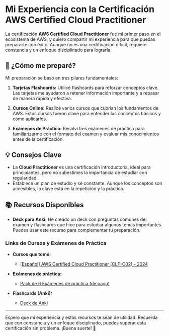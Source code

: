 # Mi Experiencia con la Certificación AWS Certified Cloud Practitioner

La certificación **AWS Certified Cloud Practitioner** fue mi primer paso en el ecosistema de AWS, y quiero compartir mi experiencia para que puedas prepararte con éxito. Aunque no es una certificación difícil, requiere constancia y un enfoque disciplinado para lograrla.

## 📘 ¿Cómo me preparé?

Mi preparación se basó en tres pilares fundamentales:

1. **Tarjetas Flashcards:**
   Utilicé flashcards para reforzar conceptos clave. Las tarjetas me ayudaron a retener información importante y a repasar de manera rápida y efectiva.

2. **Cursos Online:**
   Realicé varios cursos que cubrían los fundamentos de AWS. Estos cursos fueron clave para entender los conceptos básicos y cómo aplicarlos.

3. **Exámenes de Práctica:**
   Resolví tres exámenes de práctica para familiarizarme con el formato del examen y evaluar mis conocimientos antes de la certificación.

## 💡 Consejos Clave

- La **Cloud Practitioner** es una certificación introductoria, ideal para principiantes, pero no subestimes la importancia de estudiar con regularidad.
- Establece un plan de estudio y sé constante. Aunque los conceptos son accesibles, la clave está en la repetición y la práctica.

## 📚 Recursos Disponibles

- **Deck para Anki:** He creado un deck con preguntas comunes del examen y flashcards que hice para estudiar algunos temas importantes. Puedes usar este recurso para complementar tu preparación.

### Links de Cursos y Exámenes de Práctica

- **Cursos que tomé:**
  - [[Español] AWS Certified Cloud Practitioner (CLF-C02) - 2024](https://www.udemy.com/course/certified-cloud-practitioner-aws/)

- **Exámenes de práctica:**
  - [Pack de 6 Exámenes de práctica (de pago)](https://www.udemy.com/course/examenes-certified-cloud-practitioner-aws/)
  
- **Flashcards (Anki):**
  - [Deck de Anki](https://ankiweb.net/shared/info/1190493213)

---

Espero que mi experiencia y estos recursos te sean de utilidad. Recuerda que con constancia y un enfoque disciplinado, puedes superar esta certificación sin problema. ¡Buena suerte! 🚀
